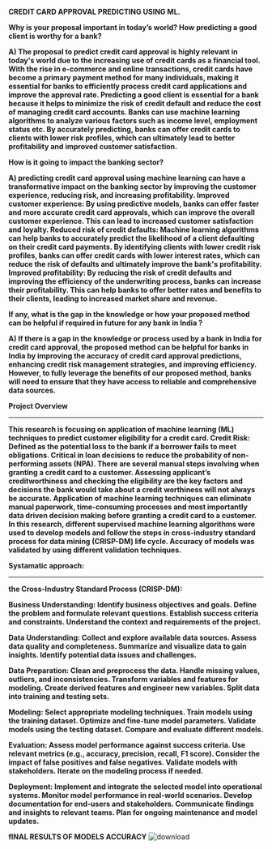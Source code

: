 **CREDIT CARD APPROVAL PREDICTING USING ML.**

**Why is your proposal important in today’s world? How predicting a good client is worthy for a bank?**

**A) The proposal to predict credit card approval is highly relevant in today's world due to the increasing use of credit cards as a financial tool.
With the rise in e-commerce and online transactions, credit cards have become a primary payment method for many individuals, making it essential for banks to efficiently process credit card applications and improve the approval rate. 
Predicting a good client is essential for a bank because it helps to minimize the risk of credit default and reduce the cost of managing credit card accounts. 
Banks can use machine learning algorithms to analyze various factors such as income level, employment status etc. By accurately predicting, 
banks can offer credit cards to clients with lower risk profiles, which can ultimately lead to better profitability and improved customer satisfaction.**

**How is it going to impact the banking sector?**

**A) predicting credit card approval using machine learning can have a transformative impact on the banking sector by improving the customer experience, reducing risk, and increasing profitability.
Improved customer experience: By using predictive models, banks can offer faster and more accurate credit card approvals, which can improve the overall customer experience. This can lead to increased customer satisfaction and loyalty.
Reduced risk of credit defaults: Machine learning algorithms can help banks to accurately predict the likelihood of a client defaulting on their credit card payments.
By identifying clients with lower credit risk profiles, banks can offer credit cards with lower interest rates,
which can reduce the risk of defaults and ultimately improve the bank's profitability.
Improved profitability: By reducing the risk of credit defaults and improving the efficiency of the underwriting process, banks can increase their profitability. This can help banks to offer better rates and benefits to their clients, 
leading to increased market share and revenue.**

**If any, what is the gap in the knowledge or how your proposed method can be helpful if required in future for any bank in India ?**

**A) If there is a gap in the knowledge or process used by a bank in India for credit card approval, the proposed method can be helpful for banks in India by improving the accuracy of credit card approval predictions,
enhancing credit risk management strategies, and improving efficiency. However, to fully leverage the benefits of our proposed method,
banks will need to ensure that they have access to reliable and comprehensive data sources.**

**Project Overview**
_______________________________________________________________

**This research is focusing on application of machine learning (ML) techniques to predict customer eligibility for a credit card.
Credit Risk: Defined as the potential loss to the bank if a borrower fails to meet obligations. 
Critical in loan decisions to reduce the probability of non-performing assets (NPA). 
There are several manual steps involving when granting a credit card to a customer. 
Assessing applicant’s creditworthiness and checking the eligibility are the key factors and decisions the bank would take about a credit worthiness will not always be accurate.
Application of machine learning techniques can eliminate manual paperwork, time-consuming processes and most importantly data driven decision making before granting a credit card to a customer.
In this research, different supervised machine learning algorithms were used to develop models and follow the steps in cross-industry standard process for data mining (CRISP-DM) life cycle.
Accuracy of models was validated by using different validation techniques.**

**Systamatic approach:**
___________________________________________________________________________________________________
**the Cross-Industry Standard Process (CRISP-DM):**

**Business Understanding:
Identify business objectives and goals.
Define the problem and formulate relevant questions.
Establish success criteria and constraints.
Understand the context and requirements of the project.**

**Data Understanding:
Collect and explore available data sources.
Assess data quality and completeness.
Summarize and visualize data to gain insights.
Identify potential data issues and challenges.**

**Data Preparation:
Clean and preprocess the data.
Handle missing values, outliers, and inconsistencies.
Transform variables and features for modeling.
Create derived features and engineer new variables.
Split data into training and testing sets.**

**Modeling:
Select appropriate modeling techniques.
Train models using the training dataset.
Optimize and fine-tune model parameters.
Validate models using the testing dataset.
Compare and evaluate different models.**

**Evaluation:
Assess model performance against success criteria.
Use relevant metrics (e.g., accuracy, precision, recall, F1 score).
Consider the impact of false positives and false negatives.
Validate models with stakeholders.
Iterate on the modeling process if needed.**

**Deployment:
Implement and integrate the selected model into operational systems.
Monitor model performance in real-world scenarios.
Develop documentation for end-users and stakeholders.
Communicate findings and insights to relevant teams.
Plan for ongoing maintenance and model updates.**

**fINAL RESULTS OF MODELS ACCURACY**
![download](https://github.com/RAJ322622/Credit-Card-Approval-Prediction/assets/146355426/26dc6f04-d2b2-4b69-8fb9-3300a5a90869)

